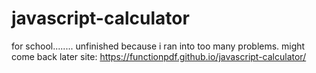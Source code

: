 # javascript-calculator
for school........ unfinished because i ran into too many problems. might come back later
site: https://functionpdf.github.io/javascript-calculator/
